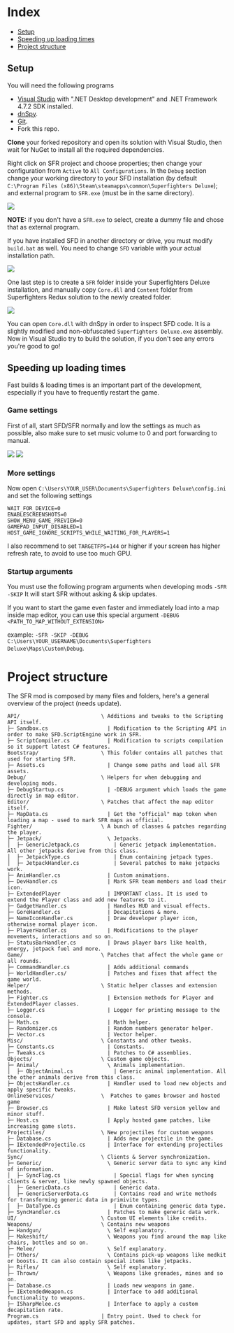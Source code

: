 # Index

- [Setup](https://github.com/Odex64/SFR/blob/master/CONTRIBUTE.md#setup)
- [Speeding up loading times](https://github.com/Odex64/SFR/blob/master/CONTRIBUTE.md#speeding-up-loading-times)
- [Project structure](https://github.com/Odex64/SFR/blob/master/CONTRIBUTE.md#project-structure)

## Setup

You will need the following programs

- [Visual Studio](https://visualstudio.microsoft.com/) with ".NET Desktop development" and .NET Framework 4.7.2 SDK installed.
- [dnSpy](https://github.com/dnSpyEx/dnSpy).
- [Git](https://git-scm.com/).
- Fork this repo.

**Clone** your forked repository and open its solution with Visual Studio, then wait for NuGet to install all the required dependencies.

Right click on SFR project and choose properties; then change your configuration from `Active` to `All Configurations`.
In the `Debug` section change your working directory to your SFD installation (by default `C:\Program Files (x86)\Steam\steamapps\common\Superfighters Deluxe`); and external program to `SFR.exe` (must be in the same directory).

<img src="https://cdn.discordapp.com/attachments/1112069698071310386/1112071322558808144/image.png" />

**NOTE:** if you don't have a `SFR.exe` to select, create a dummy file and chose that as external program.

If you have installed SFD in another directory or drive, you must modify `build.bat` as well. You need to change `SFD` variable with your actual installation path.

<img src="https://cdn.discordapp.com/attachments/1112069698071310386/1112071888135528458/image.png" />

One last step is to create a `SFR` folder inside your Superfighters Deluxe installation, and manually copy `Core.dll` and `Content` folder from Superfighters Redux solution to the newly created folder.

<img src="https://cdn.discordapp.com/attachments/1112069698071310386/1112073584651808830/image.png" />

You can open `Core.dll` with dnSpy in order to inspect SFD code. It is a slightly modified and non-obfuscated `Superfighters Deluxe.exe` assembly.
Now in Visual Studio try to build the solution, if you don't see any errors you're good to go!

## Speeding up loading times

Fast builds & loading times is an important part of the development, especially if you have to frequently restart the game.

### Game settings

First of all, start SFD/SFR normally and low the settings as much as possible, also make sure to set music volume to 0 and port forwarding to manual.

<img src="https://cdn.discordapp.com/attachments/1112076185124483194/1112076185531326535/image.png" />
<img src="https://cdn.discordapp.com/attachments/1112076185124483194/1112076185824940125/image.png" />

### More settings

Now open `C:\Users\YOUR_USER\Documents\Superfighters Deluxe\config.ini` and set the following settings

```
WAIT_FOR_DEVICE=0
ENABLESCREENSHOTS=0
SHOW_MENU_GAME_PREVIEW=0
GAMEPAD_INPUT_DISABLED=1
HOST_GAME_IGNORE_SCRIPTS_WHILE_WAITING_FOR_PLAYERS=1
```

I also recommend to set
`TARGETFPS=144`
or higher if your screen has higher refresh rate, to avoid to use too much GPU.

### Startup arguments

You must use the following program arguments when developing mods `-SFR -SKIP`
It will start SFR without asking & skip updates.

If you want to start the game even faster and immediately load into a map inside map editor, you can use this special argument
`-DEBUG <PATH_TO_MAP_WITHOUT_EXTENSION>`

example: `-SFR -SKIP -DEBUG C:\Users\YOUR_USERNAME\Documents\Superfighters Deluxe\Maps\Custom\Debug`.

# Project structure

The SFR mod is composed by many files and folders, here's a general overview of the project (needs update).

```
API/                          \ Additions and tweaks to the Scripting API itself.
├─ Sandbox.cs                   | Modification to the Scripting API in order to make SFD.ScriptEngine work in SFR.
├─ ScriptCompiler.cs            | Modification to scripts compilation so it support latest C# features.
Bootstrap/                    \ This folder contains all patches that used for starting SFR.
├─ Assets.cs                    | Change some paths and load all SFR assets.
Debug/                        \ Helpers for when debugging and developing mods.
├─ DebugStartup.cs              | -DEBUG argument which loads the game directly in map editor.
Editor/                       \ Patches that affect the map editor itself.
├─ MapData.cs                   | Get the "official" map token when loading a map - used to mark SFR maps as official.
Fighter/                      \ A bunch of classes & patches regarding the player.
├─ Jetpack/                     \ Jetpacks.
│  ├─ GenericJetpack.cs           | Generic jetpack implementation. All other jetpacks derive from this class.
│  ├─ JetpackType.cs              | Enum containing jetpack types.
│  ├─ JetpackHandler.cs           | Several patches to make jetpacks work.
├─ AnimHandler.cs               | Custom animations.
├─ DevHandler.cs                | Mark SFR team members and load their icon.
├─ ExtendedPlayer               | IMPORTANT class. It is used to extend the Player class and add new features to it.
├─ GadgetHandler.cs             | Handles HUD and visual effects.
├─ GoreHandler.cs               | Decapitations & more.
├─ NameIconHandler.cs           | Draw developer player icon, otherwise normal player icon.
├─ PlayerHandler.cs             | Modifications to the player movements, interactions and so on.
├─ StatusBarHandler.cs          | Draws player bars like health, energy, jetpack fuel and more.
Game/                         \ Patches that affect the whole game or all rounds.
├─ CommandHandler.cs            | Adds additional commands
├─ WorldHandler.cs/             | Patches and fixes that affect the game world.
Helper/                       \ Static helper classes and extension methods.
├─ Fighter.cs                   | Extension methods for Player and ExtendedPlayer classes.
├─ Logger.cs                    | Logger for printing message to the console.
├─ Math.cs                      | Math helper.
├─ Randomizer.cs                | Random numbers generator helper.
├─ Vector.cs                    | Vector helper.
Misc/                         \ Constants and other tweaks.
├─ Constants.cs                 | Constants.
├─ Tweaks.cs                    | Patches to C# assemblies.
Objects/                      \ Custom game objects.
├─ Animal/                      \ Animals implementation.
│  ├─ ObjectAnimal.cs             | Generic animal implementation. All the other animals derive from this class.
├─ ObjectsHandler.cs            | Handler used to load new objects and apply specific tweaks.
OnlineServices/               \  Patches to games browser and hosted game
├─ Browser.cs                   | Make latest SFD version yellow and minor stuff.
├─ Host.cs                      | Apply hosted game patches, like increasing game slots.
Projectiles/                  \ New projectiles for custom weapons
├─ Database.cs                  | Adds new projectile in the game.
├─ IExtendedProjectile.cs       | Interface for extending projectiles functionality.
Sync/                         \ Clients & Server synchronization.
├─ Generic/                     \ Generic server data to sync any kind of information.
│  ├─ SyncFlag.cs                 | Special flags for when syncing clients & server, like newly spawned objects.
│  ├─ GenericData.cs              | Generic data.
│  ├─ GenericServerData.cs        | Contains read and write methods for transforming generic data in primivite types.
│  ├─ DataType.cs                 | Enum containing generic data type.
├─ SyncHandler.cs               | Patches to make generic data work.
UI/                           \ Custom UI elements like credits.
Weapons/                      \ Contains new weapons
├─ Handgun/                     \ Self explanatory.
├─ Makeshift/                   \ Weapons you find around the map like chairs, bottles and so on.
├─ Melee/                       \ Self explanatory.
├─ Others/                      \ Contains pick-up weapons like medkit or boosts. It can also contain special items like jetpacks.
├─ Rifles/                      \ Self explanatory.
├─ Thrown/                      \ Weapons like grenades, mines and so on.
├─ Database.cs                  | Loads new weapons in game.
├─ IExtendedWeapon.cs           | Interface to add additional functionality to weapons.
├─ ISharpMelee.cs               | Interface to apply a custom decapitation rate.
Program.cs                    | Entry point. Used to check for updates, start SFD and apply SFR patches.
```
